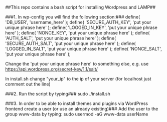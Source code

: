##This repo contains a bash script for installing Wordpress and LAMP## 

###1. In wp-config you will find the following section:###
	define( 'DB_USER',     'username_here' );
	define( 'SECURE_AUTH_KEY',  'put your unique phrase here' );
	define( 'LOGGED_IN_KEY',    'put your unique phrase here' );
	define( 'NONCE_KEY',        'put your unique phrase here' );
	define( 'AUTH_SALT',        'put your unique phrase here' );
	define( 'SECURE_AUTH_SALT', 'put your unique phrase here' );
	define( 'LOGGED_IN_SALT',   'put your unique phrase here' );
	define( 'NONCE_SALT',       'put your unique phrase here' );

Change the 'put your unique phrase here' to something else, e.g. use https://api.wordpress.org/secret-key/1.1/salt/ 

In install.sh change "your_ip" to the ip of your server (for localhost just comment out the line)

###2. Run the script by typing###
	sudo ./install.sh

###3. In order to be able to install themes and plugins via WordPress frontend create a user (or use an already existing)###
Add the user to the group www-data by typing:
	sudo usermod -aG www-data userName
